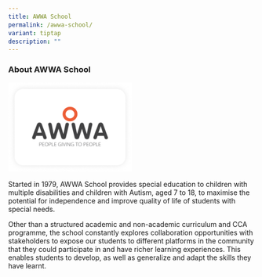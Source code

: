 ```yaml
---
title: AWWA School
permalink: /awwa-school/
variant: tiptap
description: ""
---
```

<h3>About AWWA School</h3>
<p></p>
<p></p>
<div class="isomer-image-wrapper">
<img style="width: 50%;" height="auto" width="100%" alt="" src="/images/AWWA.png">
</div>
<p>Started in 1979, AWWA School provides special education to children with
multiple disabilities and children with Autism, aged 7 to 18, to maximise
the potential for independence and improve quality of life of students
with special needs. &nbsp;</p>
<p>Other than a structured academic and non-academic curriculum and CCA programme,
the school constantly explores collaboration opportunities with stakeholders
to expose our students to different platforms in the community that they
could participate in and have richer learning experiences. This enables
students to develop, as well as generalize and adapt the skills they have
learnt. </p>
<p></p>
<p></p>